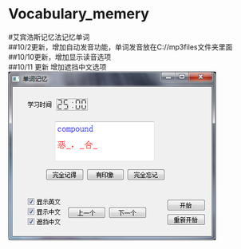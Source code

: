 # Vocabulary_memery  
#艾宾浩斯记忆法记忆单词  
##10/2更新，增加自动发音功能，单词发音放在C://mp3files文件夹里面  
##10/10更新，增加显示读音选项  
##10/11 更新 增加遮挡中文选项  
![更改显示选项](https://github.com/KID1412999/Vocabulary_memery/blob/master/TIM%E6%88%AA%E5%9B%BE20181011101910.png)  

